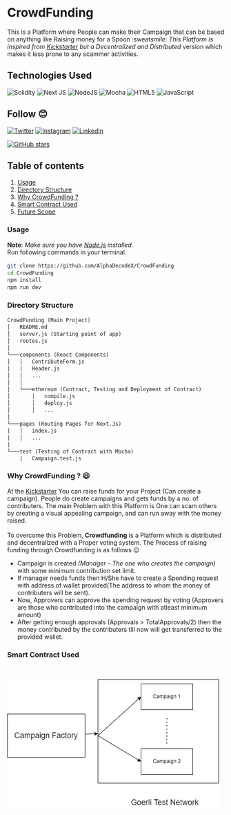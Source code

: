 # CrowdFunding

This is a Platform where People can make their Campaign that can be based on anything like Raising money for a Spoon :sweat*smile:
This Platform is inspired from <u><a href = "https://www.kickstarter.com/">Kickstarter</a></u> but a Decentralized and Distributed* version which makes it less prone to any scammer activities.

## Technologies Used

![Solidity](https://img.shields.io/badge/Solidity-%23363636.svg?style=for-the-badge&logo=solidity&logoColor=white)
![Next JS](https://img.shields.io/badge/Next-black?style=for-the-badge&logo=next.js&logoColor=white)
![NodeJS](https://img.shields.io/badge/node.js-6DA55F?style=for-the-badge&logo=node.js&logoColor=white)
![Mocha](https://img.shields.io/badge/-mocha-%238D6748?style=for-the-badge&logo=mocha&logoColor=white)
![HTML5](https://img.shields.io/badge/html5-%23E34F26.svg?style=for-the-badge&logo=html5&logoColor=white)
![JavaScript](https://img.shields.io/badge/javascript-%23323330.svg?style=for-the-badge&logo=javascript&logoColor=%23F7DF1E)

## Follow :blush:

[![Twitter](https://img.shields.io/badge/Lovepreet_Singh-%231DA1F2.svg?style=for-the-badge&logo=Twitter&logoColor=white)](https://twitter.com/Lovepre15338771)
[![Instagram](https://img.shields.io/badge/AlphaDecodeX-%23E4405F.svg?style=for-the-badge&logo=Instagram&logoColor=white)](https://www.instagram.com/alphadecodex)
[![LinkedIn](https://img.shields.io/badge/Lovepreet_Singh-%230077B5.svg?style=for-the-badge&logo=linkedin&logoColor=white)](https://www.linkedin.com/in/lovepreet-singh-a18a19191/)

[![GitHub stars](https://img.shields.io/github/stars/AlphaDecodeX/CrowdFunding.svg?style=social&label=Star&maxAge=2592000)](https://github.com/AlphaDecodeX/CrowdFunding)

## Table of contents

1. [Usage](#usage)
2. [Directory Structure](#dir)
3. [Why CrowdFunding ?](#why)
4. [Smart Contract Used](#contract)
5. [Future Scope](#future)

### Usage <a name = "usage"></a>

**Note**: _Make sure you have <u><a href = "https://nodejs.org/en/download/">Node.js</a></u> installed._ <br> Run following commands in your terminal.

```bash
git clone https://github.com/AlphaDecodeX/CrowdFunding
cd CrowdFunding
npm install
npm run dev
```

### Directory Structure <a name = "dir"></a>

```
CrowdFunding (Main Project)
│   README.md
│   server.js (Starting point of app)
│   routes.js
│
└───components (React Components)
│   │   ContributeForm.js
│   │   Header.js
│   │   ...
│   │
│   └───ethereum (Contract, Testing and Deployment of Contract)
│       │   compile.js
│       │   deploy.js
│       │   ...
│
└───pages (Routing Pages for Next.Js)
|   │   index.js
|   │   ...
|
└───test (Testing of Contract with Mocha)
    |   Campaign.test.js
```

### Why CrowdFunding ? :smiley:

At the <u><a href = "https://www.kickstarter.com/">Kickstarter</a></u> You can raise funds for your Project (Can create a campaign). People do create campaigns and gets funds by a no. of contributers. The main Problem with this Platform is One can scam others by creating a visual appealing campaign, and can run away with the money raised. <br><br>
To overcome this Problem, **Crowdfunding** is a Platform which is distributed and decentralized with a Proper voting system. The Process of raising funding through Crowdfunding is as follows :wink:

- Campaign is created _(Manager - The one who creates the campaign)_ with some minimum contribution set limit.
- If manager needs funds then H/She have to create a Spending request with address of wallet provided(The address to whom the money of contributers will be sent).
- Now, Approvers can approve the spending request by voting (Approvers are those who contributed into the campaign with atleast minimum amount)
- After getting enough approvals (Approvals > TotalApprovals/2) then the money contributed by the contributers till now will get transferred to the provided wallet.

### Smart Contract Used <a name = "usage"></a>

<br>

![Contract Factory](./images/1.png)
